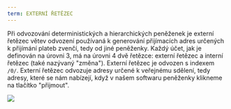 ```yaml
---
term: EXTERNÍ ŘETĚZEC
---
```


Při odvozování deterministických a hierarchických peněženek je externí řetězec větev odvození používaná k generování přijímacích adres určených k přijímání plateb zvenčí, tedy od jiné peněženky. Každý účet, jak je definován na úrovni 3, má na úrovni 4 dvě řetězce: externí řetězec a interní řetězec (také nazývaný "změna"). Externí řetězec je odvozen s indexem `/0/`. Externí řetězec odvozuje adresy určené k veřejnému sdělení, tedy adresy, které se nám nabízejí, když v našem softwaru peněženky klikneme na tlačítko "přijmout".

![](../../dictionnaire/assets/22.png)